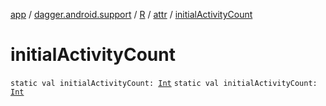 [app](../../../index.md) / [dagger.android.support](../../index.md) / [R](../index.md) / [attr](index.md) / [initialActivityCount](./initial-activity-count.md)

# initialActivityCount

`static val initialActivityCount: `[`Int`](https://kotlinlang.org/api/latest/jvm/stdlib/kotlin/-int/index.html)
`static val initialActivityCount: `[`Int`](https://kotlinlang.org/api/latest/jvm/stdlib/kotlin/-int/index.html)